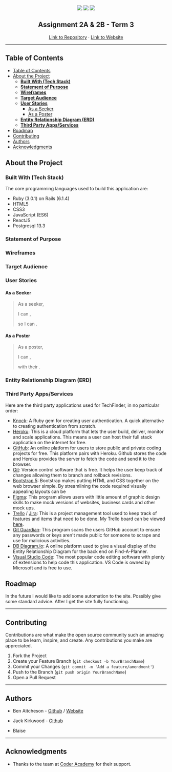 <div style="text-align:center">
    <img align="centre" src="https://img.shields.io/tokei/lines/github/BJB-Team/TechFind?style=flat-square">
    <img src="https://img.shields.io/github/languages/top/BJB-Team//TechFind?style=flat-square"> <img src="https://img.shields.io/github/repo-size/BJB-Team/TechFind?style=flat-square">
</div>

<p align="center">
  <h2 align="center">Assignment 2A & 2B - Term 3</h2>
  <p align="center">
    <a href="https://github.com/BJB-Team/TechFind">Link to Repository</a>
    ·
    <a href="/">Link to Website</a>
  </p>
</p>

---

## Table of Contents

<!-- TOC depthFrom:1 depthTo:4 withLinks:1 orderedList:0 -->

- [Table of Contents](#table-of-contents)
- [About the Project](#about-the-project)
  - [**Built With (Tech Stack)**](#built-with-tech-stack)
  - [**Statement of Purpose**](#statement-of-purpose)
  - [**Wireframes**](#wireframes)
  - [**Target Audience**](#target-audience)
  - [**User Stories**](#user-stories)
    - [As a Seeker](#as-a-seeker)
    - [As a Poster](#as-a-poster)
  - [**Entity Relationship Diagram (ERD)**](#entity-relationship-diagram-erd)
  - [**Third Party Apps/Services**](#third-party-appsservices)
- [Roadmap](#roadmap)
- [Contributing](#contributing)
- [Authors](#authors)
- [Acknowledgments](#acknowledgments)

<!-- /TOC -->

## About the Project

### **Built With (Tech Stack)**

The core programming languages used to build this application are:

- Ruby (3.0.1) on Rails (6.1.4)
- HTML5
- CSS3
- JavaScript (ES6)
- ReactJS
- Postgresql 13.3

### **Statement of Purpose**

### **Wireframes**

### **Target Audience**

### **User Stories**

#### As a Seeker

> As a seeker,
>
> I can ,
>
> so I can .

#### As a Poster

> As a poster,
>
> I can ,
>
> with their .

### **Entity Relationship Diagram (ERD)**

### **Third Party Apps/Services**

Here are the third party applications used for TechFinder, in no particular order:

- [Knock](https://github.com/nsarno/knock): A Ruby gem for creating user authentication. A quick alternative to creating authentication from scratch.
- [Heroku](https://www.heroku.com/): This is a cloud platform that lets the user build, deliver, monitor and scale applications. This means a user can host their full stack application on the internet for free.
- [GitHub](https://github.com/): An online platform for users to store public and private coding projects for free. This platform pairs with Heroku. Github stores the code and Heroku provides the server to fetch the code and send it to the browser.
- [Git](https://git-scm.com/): Version control software that is free. It helps the user keep track of changes allowing them to branch and rollback revisions.
- [Bootstrap 5](https://getbootstrap.com/): Bootstrap makes putting HTML and CSS together on the web browser simple. By streamlining the code required visually appealing layouts can be
- [Figma](https://figma.com/): This program allows users with little amount of graphic design skills to make mock versions of websites, business cards and other mock ups.
- [Trello](https://trello.com/) / [Jira](https://www.atlassian.com/software/jira): This is a project management tool used to keep track of features and items that need to be done. My Trello board can be viewed [here](https://trello.com/b/UWs8TN6Q/marketplaceapp).
- [Git Guardian](https://www.gitguardian.com/): This program scans the users GitHub account to ensure any passwords or keys aren't made public for someone to scrape and use for malicious activities.
- [DB Diagram.io](https://dbdiagram.io/home): A online platform used to give a visual display of the Entity Relationship Diagram for the back end on Find-A-Planner.
- [Visual Studio Code](https://code.visualstudio.com/): The most popular code editing software with plenty of extensions to help code this application. VS Code is owned by Microsoft and is free to use.

## Roadmap

In the future I would like to add some automation to the site. Possibly give some standard advice. After I get the site fully functioning.

---

## Contributing

Contributions are what make the open source community such an amazing place to be learn, inspire, and create. Any contributions you make are appreciated.

1. Fork the Project
2. Create your Feature Branch (`git checkout -b YourBranchName`)
3. Commit your Changes (`git commit -m 'Add a feature/amendment'`)
4. Push to the Branch (`git push origin YourBranchName`)
5. Open a Pull Request

---

## Authors

- Ben Aitcheson - [Github](https://github.com/benaitcheson) / [Website](https://www.benaitcheson.me/)

- Jack Kirkwood - [Github]()

- Blaise

---

## Acknowledgments

- Thanks to the team at [Coder Academy](https://www.coderacademy.edu.au/) for their support.
